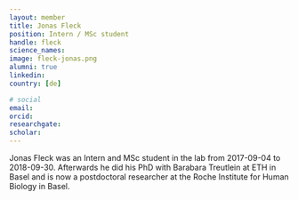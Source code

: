 ```yaml
---
layout: member
title: Jonas Fleck
position: Intern / MSc student
handle: fleck
science_names:
image: fleck-jonas.png
alumni: true
linkedin:
country: [de]

# social
email:
orcid:
researchgate:
scholar:
---
```


Jonas Fleck was an Intern and MSc student in the lab from 2017-09-04 to 2018-09-30. Afterwards he did his PhD with Barabara Treutlein at ETH in Basel and is now a postdoctoral researcher at the Roche Institute for Human Biology in Basel.
